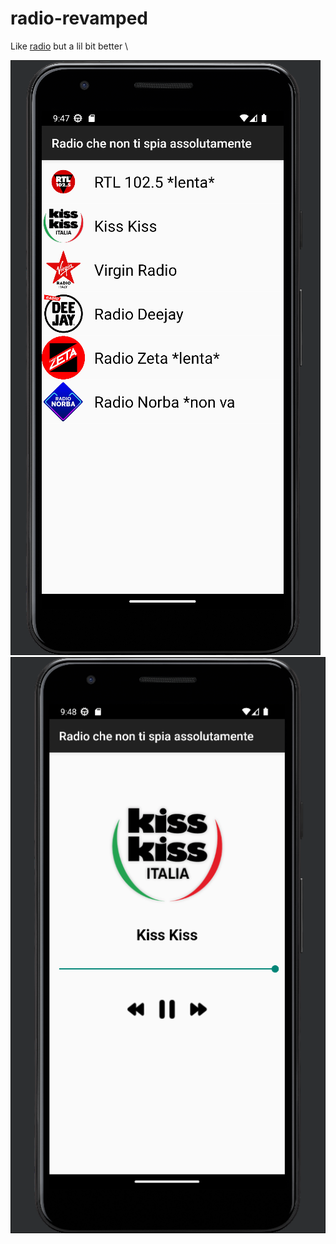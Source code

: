 # radio-revamped
Like [radio](https://github.com/n3ctonn/radio) but a lil bit better \

![Alt text](./home.png?raw=true "Home")
![Alt text](./player.png?raw=true "Player")